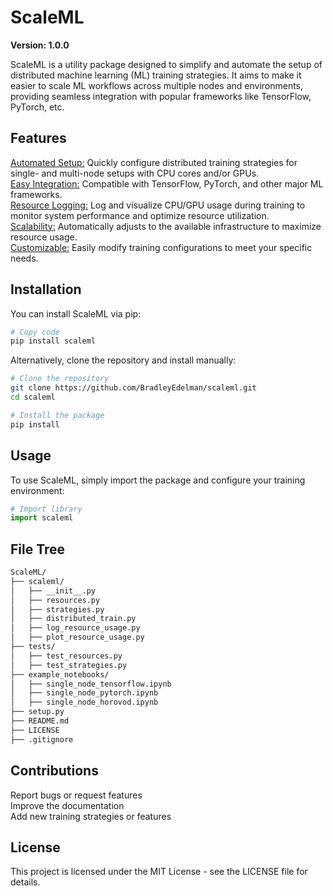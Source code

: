 # ScaleML
**Version: 1.0.0** 

ScaleML is a utility package designed to simplify and automate the setup of distributed machine learning (ML) training strategies. It aims to make it easier to scale ML workflows across multiple nodes and environments, providing seamless integration with popular frameworks like TensorFlow, PyTorch, etc.

## Features
<u>Automated Setup:</u> Quickly configure distributed training strategies for single- and multi-node setups with CPU cores and/or GPUs. <br />
<u>Easy Integration:</u> Compatible with TensorFlow, PyTorch, and other major ML frameworks. <br />
<u>Resource Logging:</u> Log and visualize CPU/GPU usage during training to monitor system performance and optimize resource utilization. <br />
<u>Scalability:</u> Automatically adjusts to the available infrastructure to maximize resource usage. <br />
<u>Customizable:</u> Easily modify training configurations to meet your specific needs. <br />

## Installation
You can install ScaleML via pip:

```bash
# Copy code
pip install scaleml
```

Alternatively, clone the repository and install manually:
```bash
# Clone the repository
git clone https://github.com/BradleyEdelman/scaleml.git
cd scaleml

# Install the package
pip install
```

## Usage
To use ScaleML, simply import the package and configure your training environment:

```python
# Import library
import scaleml
```

## File Tree
```bash
ScaleML/
├── scaleml/
│   ├── __init__.py
│   ├── resources.py
│   ├── strategies.py
│   ├── distributed_train.py
│   ├── log_resource_usage.py
│   ├── plot_resource_usage.py
├── tests/
│   ├── test_resources.py
│   ├── test_strategies.py
├── example_notebooks/
│   ├── single_node_tensorflow.ipynb
│   ├── single_node_pytorch.ipynb
│   ├── single_node_horovod.ipynb
├── setup.py
├── README.md
├── LICENSE
├── .gitignore
```

## Contributions
Report bugs or request features <br />
Improve the documentation <br />
Add new training strategies or features <br />

## License
This project is licensed under the MIT License - see the LICENSE file for details.
